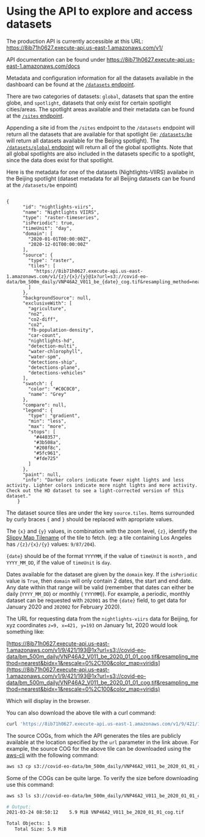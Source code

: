 # Using the API to explore and access datasets

The production API is currently accessible at this URL: https://8ib71h0627.execute-api.us-east-1.amazonaws.com/v1/

API documentation can be found under https://8ib71h0627.execute-api.us-east-1.amazonaws.com/docs 

Metadata and configuration information for all the datasets available in the dashboard can be found at the [`/datasets` endpoint](https://8ib71h0627.execute-api.us-east-1.amazonaws.com/v1/datasets). 

There are two categories of datasets: `global`, datasets that span the entire globe, and `spotlight`, datasets that only exist for certain spotlight cities/areas. The spotlight areas available and their metadata can be found at the [`/sites` endpoint](https://8ib71h0627.execute-api.us-east-1.amazonaws.com/v1/sites). 

Appending a site id from the `/sites` endpoint to the `/datasets` endpoint will return all the datasets that are available for that spotlight (ie: [`/datasets/be`](https://8ib71h0627.execute-api.us-east-1.amazonaws.com/v1/) will return all datasets available for the Beijing spotlight). The [`/datasets/global` endpoint](https://8ib71h0627.execute-api.us-east-1.amazonaws.com/v1/datasets/global) will return all of the global spotlights. Note that all global spotlights are also included in the datasets specific to a spotlight, since the data does exist for that spotlight. 

Here is the metadata for one of the datasets (Nightlights-VIIRS) availabe in the Beijing spotlight (dataset metadata for all Beijing datasets can be found at the `/datasets/be` enpoint)
```plain

{
      "id": "nightlights-viirs",
      "name": "Nightlights VIIRS",
      "type": "raster-timeseries",
      "isPeriodic": true,
      "timeUnit": "day",
      "domain": [
        "2020-01-01T00:00:00Z",
        "2020-12-01T00:00:00Z"
      ],
      "source": {
        "type": "raster",
        "tiles": [
          "https://8ib71h0627.execute-api.us-east-1.amazonaws.com/v1/{z}/{x}/{y}@1x?url=s3://covid-eo-data/bm_500m_daily/VNP46A2_V011_be_{date}_cog.tif&resampling_method=nearest&bidx=1&rescale=0%2C100&color_map=viridis"
        ]
      },
      "backgroundSource": null,
      "exclusiveWith": [
        "agriculture",
        "no2",
        "co2-diff",
        "co2",
        "fb-population-density",
        "car-count",
        "nightlights-hd",
        "detection-multi",
        "water-chlorophyll",
        "water-spm",
        "detections-ship",
        "detections-plane",
        "detections-vehicles"
      ],
      "swatch": {
        "color": "#C0C0C0",
        "name": "Grey"
      },
      "compare": null,
      "legend": {
        "type": "gradient",
        "min": "less",
        "max": "more",
        "stops": [
          "#440357",
          "#3b508a",
          "#208f8c",
          "#5fc961",
          "#fde725"
        ]
      },
      "paint": null,
      "info": "Darker colors indicate fewer night lights and less activity. Lighter colors indicate more night lights and more activity. Check out the HD dataset to see a light-corrected version of this dataset."
    }
```
The dataset source tiles are under the key `source.tiles`. Items surrounded by curly braces `{` and `}` should be replaced with apropriate values. 

The `{x}` and `{y}` values, in combination with the zoom level, `{z}`, identify the [Slippy Map Tilename](https://wiki.openstreetmap.org/wiki/Slippy_map_tilenames) of the tile to fetch. (eg: a tile containing Los Angeles has `/{z}/{x}/{y}` values: `9/87/204`).  

`{date}` should be of the format `YYYYMM`, if the value of `timeUnit` is `month` , and `YYYY_MM_DD`, if the value of `timeUnit` is `day`. 

Dates available for the dataset are given by the `domain` key. If the `isPeriodic` value is `True`, then `domain` will only contain 2 dates, the start and end date. Any date within that range will be valid (remember that dates can either be daily (`YYYY_MM_DD`) or monthly ( `YYYYMM`)). For example, a periodic, monthly dataset can be requested with `202001` as the `{date}` field, to get data for January 2020 and `202002` for February 2020). 

The URL for requesting data from the `nightlights-viirs` data for Beijing, for xyz coordinates `z=9, x=421, y=193` on January 1st, 2020 would look something like: 

[https://8ib71h0627.execute-api.us-east-1.amazonaws.com/v1/9/421/193@1x?url=s3://covid-eo-data/bm_500m_daily/VNP46A2_V011_be_2020_01_01_cog.tif&resampling_method=nearest&bidx=1&rescale=0%2C100&color_map=viridis](https://8ib71h0627.execute-api.us-east-1.amazonaws.com/v1/9/421/193@1x?url=s3://covid-eo-data/bm_500m_daily/VNP46A2_V011_be_2020_01_01_cog.tif&resampling_method=nearest&bidx=1&rescale=0%2C100&color_map=viridis)

Which will display in the browser.

You can also download the above tile with a curl command: 

```bash
curl 'https://8ib71h0627.execute-api.us-east-1.amazonaws.com/v1/9/421/193@1x?url=s3://covid-eo-data/bm_500m_daily/VNP46A2_V011_be_2020_01_01_cog.tif&resampling_method=nearest&bidx=1&rescale=0%2C100&color_map=viridis' -o tile.tif
```

The source COGs, from which the API generates the tiles are publicly available at the location specified by the `url` parameter in the link above. For example, the source COG for the above tile can be downloaded using the [aws-cli](https://aws.amazon.com/cli/) with the following command: 

```bash
aws s3 cp s3://covid-eo-data/bm_500m_daily/VNP46A2_V011_be_2020_01_01_cog.tif ./cog.tif --no-sign-request
```

Some of the COGs can be quite large. To verify the size before downloading use this command: 

```bash
aws s3 ls s3://covid-eo-data/bm_500m_daily/VNP46A2_V011_be_2020_01_01_cog.tif --summarize --human-readable --no-sign-request

# Output: 
2021-03-24 08:50:12    5.9 MiB VNP46A2_V011_be_2020_01_01_cog.tif

Total Objects: 1
   Total Size: 5.9 MiB
```
